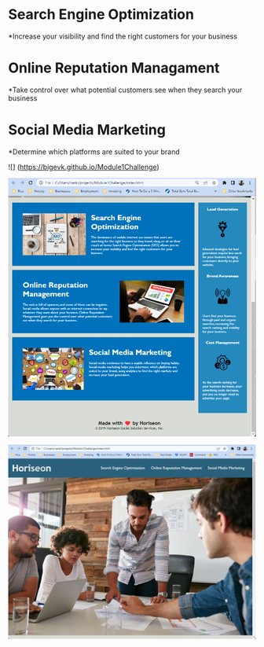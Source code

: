 # Search Engine Optimization
*Increase your visibility and find the right customers for your business
# Online Reputation Managament
*Take control over what potential customers see when they search your business
# Social Media Marketing
*Determine which platforms are suited to your brand

![] (https://bigevk.github.io/Module1Challenge)

![](assets/images/Module1-Challenge-Content-Screenshot.png)

![](assets/images/Module1-Challenge-Hero-Screenshot.png)
